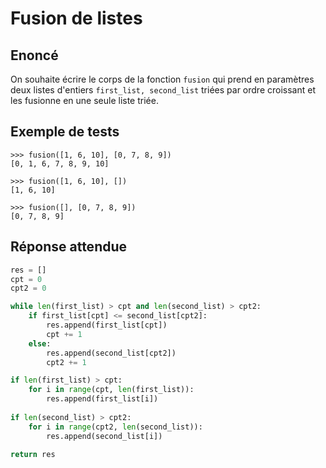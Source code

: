# Fusion de listes

## Enoncé
On souhaite écrire le corps de la fonction `fusion` qui prend en paramètres deux listes d'entiers `first_list, second_list` triées par ordre croissant et les fusionne en une seule liste triée.

## Exemple de tests
```
>>> fusion([1, 6, 10], [0, 7, 8, 9])
[0, 1, 6, 7, 8, 9, 10]

>>> fusion([1, 6, 10], [])
[1, 6, 10]

>>> fusion([], [0, 7, 8, 9])
[0, 7, 8, 9]
```

## Réponse attendue

```python
res = []
cpt = 0
cpt2 = 0

while len(first_list) > cpt and len(second_list) > cpt2:
	if first_list[cpt] <= second_list[cpt2]:
		res.append(first_list[cpt])
		cpt += 1
	else:
		res.append(second_list[cpt2])
		cpt2 += 1

if len(first_list) > cpt:
	for i in range(cpt, len(first_list)):
		res.append(first_list[i])
            
if len(second_list) > cpt2:
	for i in range(cpt2, len(second_list)):
		res.append(second_list[i])
            
return res
```